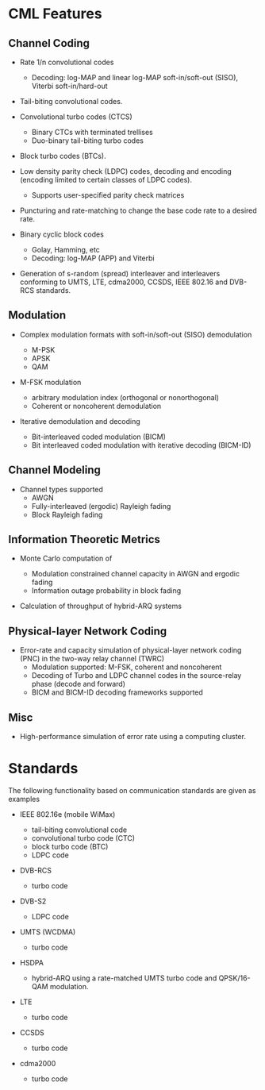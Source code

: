 # CML Features #

## Channel Coding ##

  * Rate 1/n convolutional codes
    * Decoding: log-MAP and linear log-MAP soft-in/soft-out (SISO), Viterbi soft-in/hard-out

  * Tail-biting convolutional codes.

  * Convolutional turbo codes (CTCS)
    * Binary CTCs with terminated trellises
    * Duo-binary tail-biting turbo codes

  * Block turbo codes (BTCs).

  * Low density parity check (LDPC) codes, decoding and encoding (encoding limited to certain classes of LDPC codes).
    * Supports user-specified parity check matrices

  * Puncturing and rate-matching to change the base code rate to a desired rate.

  * Binary cyclic block codes
    * Golay, Hamming, etc
    * Decoding: log-MAP (APP) and Viterbi

  * Generation of s-random (spread) interleaver and interleavers conforming to UMTS, LTE, cdma2000, CCSDS,  IEEE 802.16 and DVB-RCS standards.

## Modulation ##
  * Complex modulation formats with soft-in/soft-out (SISO) demodulation
    * M-PSK
    * APSK
    * QAM

  * M-FSK modulation
    * arbitrary modulation index (orthogonal or nonorthogonal)
    * Coherent or noncoherent demodulation

  * Iterative demodulation and decoding
    * Bit-interleaved coded modulation (BICM)
    * Bit interleaved coded modulation with iterative decoding (BICM-ID)


## Channel Modeling ##

  * Channel types supported
    * AWGN
    * Fully-interleaved (ergodic) Rayleigh fading
    * Block Rayleigh fading


## Information Theoretic Metrics ##
  * Monte Carlo computation of
    * Modulation constrained channel capacity in AWGN and ergodic fading
    * Information outage probability in block fading

  * Calculation of throughput of hybrid-ARQ systems


## Physical-layer Network Coding ##

  * Error-rate and capacity simulation of physical-layer network coding (PNC) in the two-way relay channel (TWRC)
    * Modulation supported: M-FSK, coherent and noncoherent
    * Decoding of Turbo and LDPC channel codes in the source-relay phase (decode and forward)
    * BICM and BICM-ID decoding frameworks supported

## Misc ##

  * High-performance simulation of error rate using a computing cluster.





# Standards #

The following functionality based on communication standards are given as examples

  * IEEE 802.16e (mobile WiMax)
    * tail-biting convolutional code
    * convolutional turbo code (CTC)
    * block turbo code (BTC)
    * LDPC code

  * DVB-RCS
    * turbo code

  * DVB-S2
    * LDPC code

  * UMTS (WCDMA)
    * turbo code

  * HSDPA
    * hybrid-ARQ using a rate-matched UMTS turbo code and QPSK/16-QAM   modulation.

  * LTE
    * turbo code

  * CCSDS
    * turbo code

  * cdma2000
    * turbo code